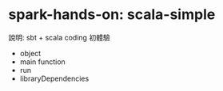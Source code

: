 # spark-hands-on: scala-simple

說明: sbt + scala coding 初體驗

* object
* main function
* run
* libraryDependencies
